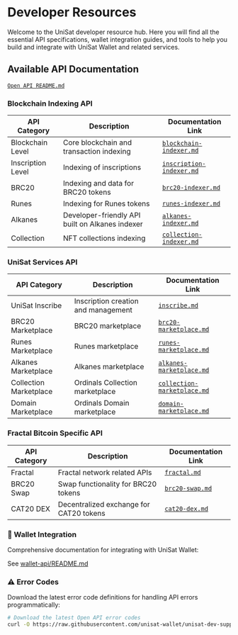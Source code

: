 # Developer Resources

Welcome to the UniSat developer resource hub. Here you will find all the essential API specifications, wallet integration guides, and tools to help you build and integrate with UniSat Wallet and related services.

## Available API Documentation

[`Open API README.md`](./open-api/README.md)

### Blockchain Indexing API

| API Category      | Description                                     | Documentation Link                                                                |
| ----------------- | ----------------------------------------------- | --------------------------------------------------------------------------------- |
| Blockchain Level  | Core blockchain and transaction indexing        | [`blockchain-indexer.md`](./open-api/auto-generated/docs/blockchain-indexer.md)   |
| Inscription Level | Indexing of inscriptions                        | [`inscription-indexer.md`](./open-api/auto-generated/docs/inscription-indexer.md) |
| BRC20             | Indexing and data for BRC20 tokens              | [`brc20-indexer.md`](./open-api/auto-generated/docs/brc20-indexer.md)             |
| Runes             | Indexing for Runes tokens                       | [`runes-indexer.md`](./open-api/auto-generated/docs/runes-indexer.md)             |
| Alkanes           | Developer-friendly API built on Alkanes indexer | [`alkanes-indexer.md`](./open-api/auto-generated/docs/alkanes-indexer.md)         |
| Collection        | NFT collections indexing                        | [`collection-indexer.md`](./open-api/auto-generated/docs/collection-indexer.md)   |

### UniSat Services API

| API Category           | Description                         | Documentation Link                                                                      |
| ---------------------- | ----------------------------------- | --------------------------------------------------------------------------------------- |
| UniSat Inscribe        | Inscription creation and management | [`inscribe.md`](./open-api/auto-generated/docs/inscribe.md)                             |
| BRC20 Marketplace      | BRC20 marketplace                   | [`brc20-marketplace.md`](./open-api/auto-generated/docs/brc20-marketplace.md)           |
| Runes Marketplace      | Runes marketplace                   | [`runes-marketplace.md`](./open-api/auto-generated/docs/runes-marketplace.md)           |
| Alkanes Marketplace    | Alkanes marketplace                 | [`alkanes-marketplace.md`](./open-api/auto-generated/docs/alkanes-marketplace.md)       |
| Collection Marketplace | Ordinals Collection marketplace     | [`collection-marketplace.md`](./open-api/auto-generated/docs/collection-marketplace.md) |
| Domain Marketplace     | Ordinals Domain marketplace         | [`domain-marketplace.md`](./open-api/auto-generated/docs/domain-marketplace.md)         |

### Fractal Bitcoin Specific API

| API Category | Description                             | Documentation Link                                              |
| ------------ | --------------------------------------- | --------------------------------------------------------------- |
| Fractal      | Fractal network related APIs            | [`fractal.md`](./open-api/auto-generated/docs/fractal.md)       |
| BRC20 Swap   | Swap functionality for BRC20 tokens     | [`brc20-swap.md`](./open-api/auto-generated/docs/brc20-swap.md) |
| CAT20 DEX    | Decentralized exchange for CAT20 tokens | [`cat20-dex.md`](./open-api/auto-generated/docs/cat20-dex.md)   |

### 🔧 Wallet Integration

Comprehensive documentation for integrating with UniSat Wallet:

See [wallet-api/README.md](./wallet-api/README.md)

### ⚠️ Error Codes

Download the latest error code definitions for handling API errors programmatically:

```bash
# Download the latest Open API error codes
curl -O https://raw.githubusercontent.com/unisat-wallet/unisat-dev-support/main/errors/auto-generated/open-api-errors.json


```
